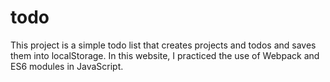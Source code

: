 # todo
This project is a simple todo list that creates projects and todos and saves them into localStorage. In this website, I practiced the use of Webpack and ES6 modules in JavaScript.

